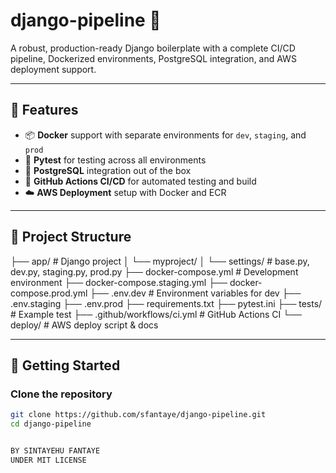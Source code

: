 # django-pipeline 🚀

A robust, production-ready Django boilerplate with a complete CI/CD pipeline, Dockerized environments, PostgreSQL integration, and AWS deployment support.

---

## 🔧 Features

- 📦 **Docker** support with separate environments for `dev`, `staging`, and `prod`
- 🧪 **Pytest** for testing across all environments
- 🐘 **PostgreSQL** integration out of the box
- 🔁 **GitHub Actions CI/CD** for automated testing and build
- ☁️ **AWS Deployment** setup with Docker and ECR

---

## 📁 Project Structure

├── app/ # Django project │ └── myproject/ │ └── settings/ # base.py, dev.py, staging.py, prod.py ├── docker-compose.yml # Development environment ├── docker-compose.staging.yml ├── docker-compose.prod.yml ├── .env.dev # Environment variables for dev ├── .env.staging ├── .env.prod ├── requirements.txt ├── pytest.ini ├── tests/ # Example test ├── .github/workflows/ci.yml # GitHub Actions CI └── deploy/ # AWS deploy script & docs


---

## 🚀 Getting Started

### Clone the repository

```bash
git clone https://github.com/sfantaye/django-pipeline.git
cd django-pipeline


BY SINTAYEHU FANTAYE
UNDER MIT LICENSE

